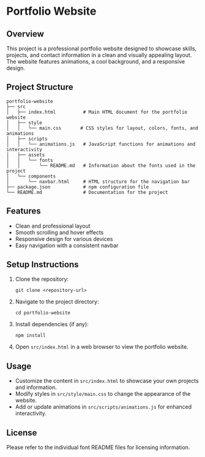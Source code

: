 # Portfolio Website

## Overview
This project is a professional portfolio website designed to showcase skills, projects, and contact information in a clean and visually appealing layout. The website features animations, a cool background, and a responsive design.

## Project Structure
```
portfolio-website
├── src
│   ├── index.html          # Main HTML document for the portfolio website
│   ├── style
│   │   └── main.css       # CSS styles for layout, colors, fonts, and animations
│   ├── scripts
│   │   └── animations.js   # JavaScript functions for animations and interactivity
│   ├── assets
│   │   └── fonts
│   │       └── README.md   # Information about the fonts used in the project
│   └── components
│       └── navbar.html     # HTML structure for the navigation bar
├── package.json            # npm configuration file
└── README.md               # Documentation for the project
```

## Features
- Clean and professional layout
- Smooth scrolling and hover effects
- Responsive design for various devices
- Easy navigation with a consistent navbar

## Setup Instructions
1. Clone the repository:
   ```
   git clone <repository-url>
   ```
2. Navigate to the project directory:
   ```
   cd portfolio-website
   ```
3. Install dependencies (if any):
   ```
   npm install
   ```
4. Open `src/index.html` in a web browser to view the portfolio website.

## Usage
- Customize the content in `src/index.html` to showcase your own projects and information.
- Modify styles in `src/style/main.css` to change the appearance of the website.
- Add or update animations in `src/scripts/animations.js` for enhanced interactivity.

## License
Please refer to the individual font README files for licensing information.